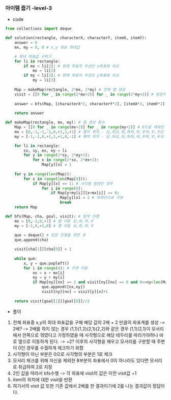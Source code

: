### 아이템 줍기 -level-3 

- code
``` python
from collections import deque

def solution(rectangle, characterX, characterY, itemX, itemY):
    answer = 0
    mx, my = 0, 0 # x,y 좌표 최대값

    # 최대 좌표값 구하기
    for li in rectangle:
        if mx < li[2]: # 현재 좌표의 우상단 x좌표와 비교
            mx = li[2]
        if my < li[3]: # 현재 좌표의 우상단 y좌표와 비교
            my = li[3]
            
    Map = makeMap(rectangle, 2*mx, 2*my) # 전체 맵 생성
    visit = [[0 for _ in range(2*mx+2)] for _ in range(2*my+2)] # 방문처리를 위한 배열
    
    answer = bfs(Map, [characterX*2, characterY*2], [itemX*2, itemY*2], visit)
    
    return answer

def makeMap(rectangle, mx, my): # 맵 생성 함수
    Map = [[0 for _ in range(mx+2)] for _ in range(my+2)] # 0으로 채워진 좌표계 생성
    mx = [0,-1,-1,-1,0,+1,1,+1] # 열의 위치 - 상,좌상,좌,좌하,하,우하,우,우상
    my = [-1,-1,0,+1,1,+1,0,-1] # 행의 위치 - 상,좌상,좌,좌하,하,우하,우,우상

    for li in rectangle:
        sx, sy, ex, ey = li
        for y in range(2*sy, 2*ey+1):
            for x in range(2*sx, 2*ex+1):
                Map[y][x] = 1
    
    for y in range(len(Map)):
        for x in range(len(Map[0])):
            if Map[y][x] == 1: # 사각형 범위인 경우
                for i in range(8):
                    if Map[y+my[i]][x+mx[i]] == 0:
                        Map[y][x] = 2 # 외곽선으로 구분
                        break
    return Map

def bfs(Map, cha, goal, visit): # 탐색 진행
    mx = [0,-1,0,+1] # 열 이동 상,좌,하,우
    my = [-1,0,+1,0] # 행 이동 상,좌,하,우
    
    que = deque() # 방문 진행을 위한 큐
    que.append(cha)

    visit[cha[1]][cha[0]] = 1
    
    while que:
        x, y = que.popleft()
        for i in range(4): # 주변 이동
            nx = x + mx[i]
            ny = y + my[i]
            if Map[ny][nx] == 2 and visit[ny][nx] == 0 and 0<=ny<len(Map) and 0<=nx<len(Map[0]):
                que.append([nx,ny])
                visit[ny][nx] = visit[y][x]+1
                
    return visit[goal[1]][goal[0]]//2
```

- 풀이
1. 전체 좌표중 x,y의 최대 좌표값을 구해 해당 값의 2배 + 2 만큼의 좌표계를 생성
   -> 2배? -> 2배를 하지 않는 경우 (1,1)(1,2)(2,1)(2,2)와 같은 경우 (1,1)(2,1)이 모서리에서 안쪽으로 꺾였다고 가정하였을 때 사각형으로 해당 테두리를 따라가야하나 바로 옆으로 이동하게 된다.
   -> +2? 이후의 사각형을 채우고 모서리를 구분할 때 주변이 0인 경우를 수월하게 체크하기 위함
2. 사각형이 아닌 부분은 0으로 사각형의 부분은 1로 체크
3. 모서리 체크를 위해 자신을 제외한 8부분의 좌표에서 0이 하나라도 있다면 모서리로 취급하여 2로 지정
4. 2인 값을 따라서 bfs수행 -> 각 좌표에 visit의 값은 이전 visit값 +1
5. item의 위치에 대한 visit을 반환
6. 여기서의 visit 값 또한 기존 값에서 2배를 한 결과이기에 2를 나눈 결과값이 정답이다.
